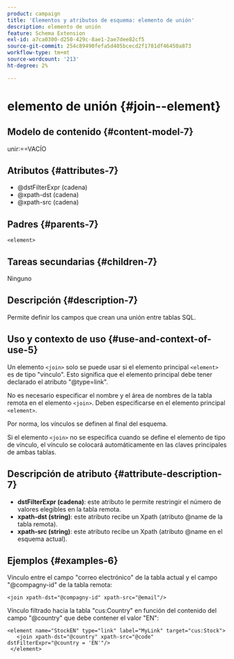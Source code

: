 ```yaml
---
product: campaign
title: 'Elementos y atributos de esquema: elemento de unión'
description: elemento de unión
feature: Schema Extension
exl-id: a7ca0300-d250-429c-8ae1-2ae7dee82cf5
source-git-commit: 254c89490fefa5d405bcecd2f1781df46450a873
workflow-type: tm+mt
source-wordcount: '213'
ht-degree: 2%

---
```


# elemento de unión {#join--element}


## Modelo de contenido {#content-model-7}

unir:==VACÍO

## Atributos {#attributes-7}

* @dstFilterExpr (cadena)
* @xpath-dst (cadena)
* @xpath-src (cadena)

## Padres {#parents-7}

`<element>`

## Tareas secundarias {#children-7}

Ninguno

## Descripción {#description-7}

Permite definir los campos que crean una unión entre tablas SQL.

## Uso y contexto de uso {#use-and-context-of-use-5}

Un elemento `<join>` solo se puede usar si el elemento principal `<element>` es de tipo &quot;vínculo&quot;. Esto significa que el elemento principal debe tener declarado el atributo &quot;@type=link&quot;.

No es necesario especificar el nombre y el área de nombres de la tabla remota en el elemento `<join>`. Deben especificarse en el elemento principal `<element>`.

Por norma, los vínculos se definen al final del esquema.

Si el elemento `<join>` no se especifica cuando se define el elemento de tipo de vínculo, el vínculo se colocará automáticamente en las claves principales de ambas tablas.

## Descripción de atributo {#attribute-description-7}

* **dstFilterExpr (cadena)**: este atributo le permite restringir el número de valores elegibles en la tabla remota.
* **xpath-dst (string)**: este atributo recibe un Xpath (atributo @name de la tabla remota).
* **xpath-src (string)**: este atributo recibe un Xpath (atributo @name en el esquema actual).

## Ejemplos {#examples-6}

Vínculo entre el campo &quot;correo electrónico&quot; de la tabla actual y el campo &quot;@compagny-id&quot; de la tabla remota:

```
<join xpath-dst="@compagny-id" xpath-src="@email"/>
```

Vínculo filtrado hacia la tabla &quot;cus:Country&quot; en función del contenido del campo &quot;@country&quot; que debe contener el valor &quot;EN&quot;:

```
<element name="StockEN" type="link" label="MyLink" target="cus:Stock">
   <join xpath-dst="@country" xpath-src="@code" dstFilterExpr="@country = 'EN'"/>
 </element>
```
